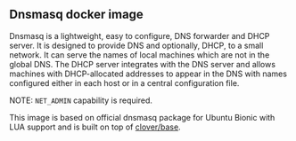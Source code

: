 ## Dnsmasq docker image
Dnsmasq is a lightweight, easy to configure, DNS forwarder and DHCP server.
It is designed to provide DNS and optionally, DHCP, to a small network.
It can serve the names of local machines which are not in the global DNS.
The DHCP server integrates with the DNS server and allows machines with
DHCP-allocated addresses to appear in the DNS with names configured either
in each host or in a central configuration file.

NOTE: `NET_ADMIN` capability is required.

This image is based on official dnsmasq package for Ubuntu Bionic with LUA support and is built on top of [clover/base](https://hub.docker.com/r/clover/base/).
